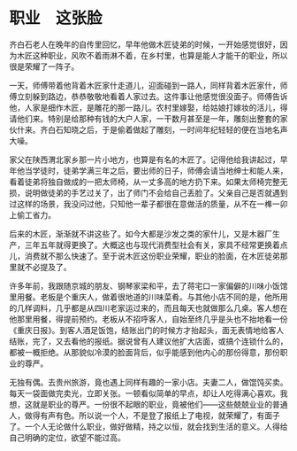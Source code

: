# 职业　这张脸

齐白石老人在晚年的自传里回忆，早年他做木匠徒弟的时候，一开始感觉很好，因为木匠这种职业，风吹不着雨淋不着，在乡村里，也算是能人才能干的职业，所以很是荣耀了一阵子。 

一天，师傅带着他背着木匠家什走道儿，迎面碰到一路人，同样背着木匠家什，师傅立刻躲到路边，恭恭敬敬地看着人家过去。这件事让他感觉很没面子。师傅告诉他，人家是细作木匠，是雕花的那一路儿。农村里嫁娶，给姑娘打嫁妆的活儿，得请他们来。特别是给那种有钱的大户人家，一干数月甚至是一年，雕刻出整套的家伙什来。齐白石知晓之后，于是偷着做起了雕刻，一时间年纪轻轻的便在当地名声大噪。 

家父在陕西渭北家乡那一片小地方，也算是有名的木匠了。记得他给我讲起过，早年他当学徒时，徒弟学满三年之后，要出师的日子，师傅会请当地绅士和能人来，看着徒弟将独自做成的一把太师椅，从一丈多高的地方扔下来。如果太师椅完整无损，说明做徒弟的手艺过关了，出了师门不会给自己丢脸了。父亲自己是否就遇到过这样的场景，我没问过他，只知他一辈子都很在意做活的质量，从不在一榫一卯上偷工省力。 

后来的木匠，渐渐就不讲这些了。如今大都是沙发之类的家什儿，又是木器厂生产，三年五年就得更换了。大概这也与现代消费型社会有关，家具不经常更换着点儿，消费就不那么快速了。至于说木匠这份职业荣耀，职业的脸面，在木匠徒弟那里就不必提及了。 

许多年前，我跟随京城的朋友、钢琴家梁和平，去了蒋宅口一家偏僻的川味小饭馆里用餐。老板是个重庆人，做着很地道的川味菜肴。与其他小店不同的是，他所用的几样调料，几乎都是从四川老家运过来的，而且每天也就做那么几桌。客人想在他那里用餐，得提前预约。老板从不招呼客人，自始至终几乎是头也不抬地看一份《重庆日报》。到客人酒足饭饱，结账出门的时候方才抬起头，面无表情地给客人结账，完了，又去看他的报纸。据说曾有人建议他扩大店面，或搞个连锁什么的，都被一概拒绝。从那貌似冷漠的脸面背后，似乎能感到他内心的那份得意，那份职业的尊严。 

无独有偶。去贵州旅游，竟也遇上同样有趣的一家小店。夫妻二人，做馄饨买卖。每天一袋面做完卖光，立即关张。一顿看似简单的早点，却让人吃得满心喜欢。我想，这就是职业的尊严。一份很不起眼的职业，竟被他们——这些兢兢业业的普通人，做得有声有色。所以说一个人，不是登了报纸上了电视，就荣耀了，有面子了。一个人无论做什么职业，做好做精，持之以恒，就会找到生活的意义。人得给自己明确的定位，欲望不能过高。